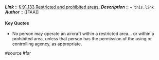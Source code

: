 ***Link***      :: [§ 91.133 Restricted and prohibited areas.](https://www.ecfr.gov/current/title-14/section-91.133)
***Description***      :: `= this.link`
***Author*** :: [[FAA]]

#### Key Quotes
* No person may operate an aircraft within a restricted area... or within a prohibited area, unless that person has the permission of the using or controlling agency, as appropriate.

#source #far